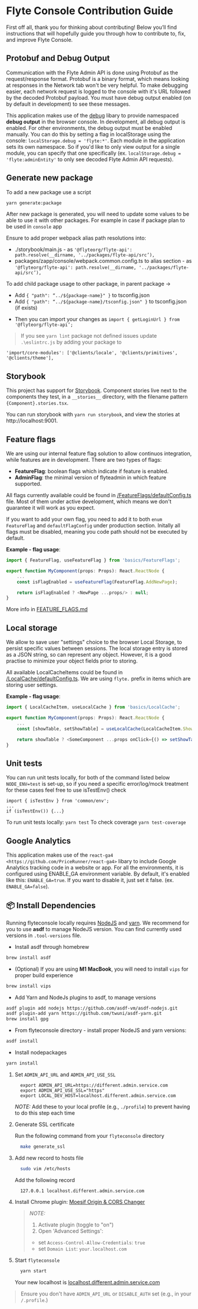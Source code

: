 # Flyte Console Contribution Guide

First off all, thank you for thinking about contributing!
Below you’ll find instructions that will hopefully guide you through how to contribute to, fix, and improve Flyte Console.

## Protobuf and Debug Output

Communication with the Flyte Admin API is done using Protobuf as the
request/response format. Protobuf is a binary format, which means looking at
responses in the Network tab won't be very helpful. To make debugging easier,
each network request is logged to the console with it's URL followed by the
decoded Protobuf payload. You must have debug output enabled (on by default in
development) to see these messages.

This application makes use of the [debug](https://github.com/visionmedia/debug)
libary to provide namespaced **debug output** in the browser console. In
development, all debug output is enabled. For other environments, the debug
output must be enabled manually. You can do this by setting a flag in
localStorage using the console: `localStorage.debug = 'flyte:*'`. Each module in
the application sets its own namespace. So if you'd like to only view output for
a single module, you can specify that one specifically
(ex. `localStorage.debug = 'flyte:adminEntity'` to only see decoded Flyte
Admin API requests).

## Generate new package

To add a new package use a script

```bash
yarn generate:package
```

After new package is generated, you will need to update some values to be able to use it with other packages.
For example in case if package plan to be used in `console` app

Ensure to add proper webpack alias path resolutions into:

- ./storybook/main.js - as `'@flyteorg/flyte-api': path.resolve(__dirname, '../packages/flyte-api/src’),`
- packages/zapp/console/webpack.common.config.ts to alias section - as `'@flyteorg/flyte-api': path.resolve(__dirname, '../packages/flyte-api/src’),`

To add child package usage to other package, in parent package ->

- Add `{ "path": “../${package-name}" }` to tsconfig.json
- Add `{ "path": “../${package-name}/tsconfig.json" }` to tsconfig.json (if exists)

* Then you can import your changes as `import { getLoginUrl } from '@flyteorg/flyte-api’;`

> If you see `yarn lint` package not defined issues update `.\eslintrc.js` by adding your package to

    'import/core-modules': ['@clients/locale', '@clients/primitives', '@clients/theme'],

## Storybook

This project has support for [Storybook](https://storybook.js.org/).
Component stories live next to the components they test, in a `__stories__`
directory, with the filename pattern `{Component}.stories.tsx`.

You can run storybook with `yarn run storybook`, and view the stories at http://localhost:9001.

## Feature flags

We are using our internal feature flag solution to allow continuos integration,
while features are in development. There are two types of flags:

- **FeatureFlag**: boolean flags which indicate if feature is enabled.
- **AdminFlag**: the minimal version of flyteadmin in which feature supported.

All flags currently available could be found in [/FeatureFlags/defaultConfig.ts](./src/basics/FeatureFlags/defaultConfig.ts)
file. Most of them under active development, which means we don't guarantee it will work as you expect.

If you want to add your own flag, you need to add it to both `enum FeatureFlag` and `defaultFlagConfig`
under production section.
Initally all flags must be disabled, meaning you code path should not be executed by default.

**Example - flag usage**:

```javascript
import { FeatureFlag, useFeatureFlag } from 'basics/FeatureFlags';

export function MyComponent(props: Props): React.ReactNode {
    ...
    const isFlagEnabled = useFeatureFlag(FeatureFlag.AddNewPage);

    return isFlagEnabled ? <NewPage ...props/> : null;
}
```

More info in [FEATURE_FLAGS.md](src/basics/FeatureFlags/FEATURE_FLAGS.md)

## Local storage

We allow to save user "settings" choice to the browser Local Storage, to persist specific values between sessions. The local storage entry is stored as a JSON string, so can represent any object. However, it is a good practise to minimize your object fields prior to storing.

All available LocalCacheItems could be found in [/LocalCache/defaultConfig.ts](./src/basics/LocalCache/defaultConfig.ts). We are using `flyte.` prefix in items which are storing user settings.

**Example - flag usage**:

```javascript
import { LocalCacheItem, useLocalCache } from 'basics/LocalCache';

export function MyComponent(props: Props): React.ReactNode {
    ...
    const [showTable, setShowTable] = useLocalCache(LocalCacheItem.ShowWorkflowVersions);

    return showTable ? <SomeComponent ...props onClick={() => setShowTable(!showTable)}/> : null;
}
```

## Unit tests

You can run unit tests locally, for both of the command listed below `NODE_ENV=test` is set-up, so if you need a specific error/log/mock treatment for these cases feel free to use isTestEnv() check

```
import { isTestEnv } from 'common/env';
...
if (isTestEnv()) {...}
```

To run unit tests locally: `yarn test`
To check coverage `yarn test-coverage`

## Google Analytics

This application makes use of the `react-ga4 <https://github.com/PriceRunner/react-ga4>` libary to include Google Analytics tracking code in a website or app. For all the environments, it is configured using ENABLE_GA environment variable.
By default, it's enabled like this: `ENABLE_GA=true`. If you want to disable it, just set it false. (ex. `ENABLE_GA=false`).

## 📦 Install Dependencies

Running flyteconsole locally requires [NodeJS](https://nodejs.org) and
[yarn](https://yarnpkg.com). We recommend for you to use **asdf** to manage NodeJS version.
You can find currently used versions in `.tool-versions` file.

- Install asdf through homebrew

```bash
brew install asdf
```

- (Optional) If you are using **M1 MacBook**, you will need to install `vips` for proper build experience

```bash
brew install vips
```

- Add Yarn and NodeJs plugins to asdf, to manage versions

```bash
asdf plugin add nodejs https://github.com/asdf-vm/asdf-nodejs.git
asdf plugin-add yarn https://github.com/twuni/asdf-yarn.git
brew install gpg
```

- From flyteconsole directory - install proper NodeJS and yarn versions:

```bash
asdf install
```

- Install nodepackages

```bash
yarn install
```

1. Set `ADMIN_API_URL` and `ADMIN_API_USE_SSL`

   ```
     export ADMIN_API_URL=https://different.admin.service.com
     export ADMIN_API_USE_SSL="https"
     export LOCAL_DEV_HOST=localhost.different.admin.service.com
   ```

   _NOTE:_ Add these to your local profile (e.g., `./profile`) to prevent having to do this step each time

2. Generate SSL certificate

   Run the following command from your `flyteconsole` directory

   ```bash
     make generate_ssl
   ```

3. Add new record to hosts file

   ```bash
     sudo vim /etc/hosts
   ```

   Add the following record

   ```
     127.0.0.1 localhost.different.admin.service.com
   ```

4. Install Chrome plugin: [Moesif Origin & CORS Changer](https://chrome.google.com/webstore/detail/moesif-origin-cors-change/digfbfaphojjndkpccljibejjbppifbc)

   > _NOTE:_
   >
   > 1. Activate plugin (toggle to "on")
   > 1. Open 'Advanced Settings':
   >
   > - set `Access-Control-Allow-Credentials`: `true`
   > - set `Domain List`: `your.localhost.com`

5. Start `flyteconsole`

   ```bash
     yarn start
   ```

   Your new localhost is [localhost.different.admin.service.com](http://localhost.different.admin.service.com)

> Ensure you don't have `ADMIN_API_URL` or `DISABLE_AUTH` set (e.g., in your `/.profile`.)
